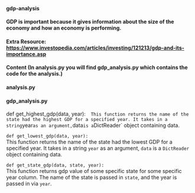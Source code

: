 #### gdp-analysis

#### GDP is important because it gives information about the size of the economy and how an economy is performing. 

#### Extra Resource: https://www.investopedia.com/articles/investing/121213/gdp-and-its-importance.asp

#### Content (In analysis.py you will find gdp_analysis.py which contains the code for the analysis.)

#### analysis.py

#### gdp_analysis.py

def get_highest_gdp(data, year):`  
  This function returns the name of the state had the highest GDP for a specified year. It takes in a string `year` as an argument, `data` is a `DictReader` object containing data.  

`def get_lowest_gdp(data, year):`  
  This function returns the name of the state had the lowest GDP for a specified year. It takes in a string `year` as an argument, `data` is a `DictReader` object containing data.  

`def get_state_gdp(data, state, year):`  
  This function returns gdp value of some specific state for some specific year column. The name of the state is passed in `state`, and the year is passed in via `year`.

